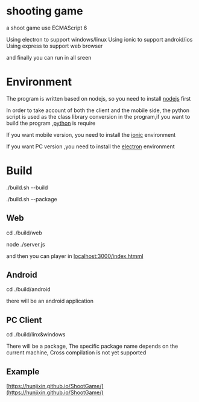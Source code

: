 
# shooting game
a shoot game use ECMAScript 6

Using  electron to support windows/linux
Using  ionic to support android/ios
Using  express to support web browser

and finally you can run in all sreen

# Environment

The program is written based on nodejs, so you need to install [nodejs](https://nodejs.org/en/) first   </br>

In order to take account of both the client and the mobile side, the python script is used as the class library conversion in the program,if you want to build the program ,[python](https://www.python.org/download/releases/2.7/) is require

If you want  mobile version, you need to install the [ionic](http://ionicframework.com/getting-started) environment  </br>

If you want  PC version ,you need to install the [electron](https://electronjs.org) environment

# Build 

./build.sh --build </br>

./build.sh --package </br>

Web
----------

cd ./build/web 

node ./server.js

and then you can player in [localhost:3000/index.htmml](localhost:3000/index.htmml)

Android
-------

cd ./build/android 

there will be an android application

PC Client
----------
cd ./build/linx&windows

There will be a  package, The specific package name depends on the current machine, Cross compilation is not yet supported

Example
-------
[https://hunjixin.github.io/ShootGame/](https://hunjixin.github.io/ShootGame/)
</br>



